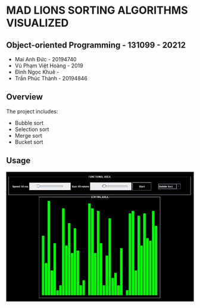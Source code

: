 # MAD LIONS SORTING ALGORITHMS VISUALIZED

## Object-oriented Programming - 131099 - 20212

- Mai Anh Đức - 20194740
- Vũ Phạm Việt Hoàng - 2019
- Đinh Ngọc Khuê -
- Trần Phúc Thành - 20194846

## Overview

The project includes:

- Bubble sort
- Selection sort
- Merge sort
- Bucket sort

## Usage

![alt text](./src/mad/overview.jpg)
